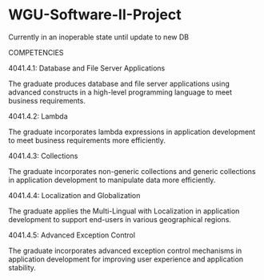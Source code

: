 # WGU-Software-II-Project

Currently in an inoperable state until update to new DB

COMPETENCIES

4041.4.1: Database and File Server Applications

The graduate produces database and file server applications using advanced constructs in a high-level programming language to meet business requirements.

4041.4.2: Lambda

The graduate incorporates lambda expressions in application development to meet business requirements more efficiently.

4041.4.3: Collections

The graduate incorporates non-generic collections and generic collections in application development to manipulate data more efficiently.

4041.4.4: Localization and Globalization

The graduate applies the Multi-Lingual with Localization in application development to support end-users in various geographical regions.

4041.4.5: Advanced Exception Control

The graduate incorporates advanced exception control mechanisms in application development for improving user experience and application stability.
